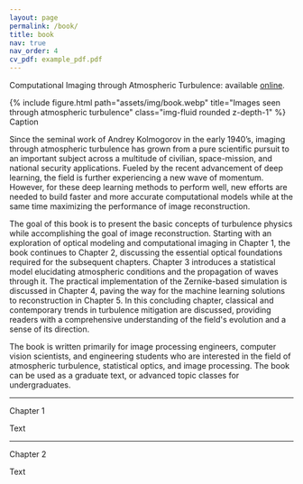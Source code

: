 ```yaml
---
layout: page
permalink: /book/
title: book
nav: true
nav_order: 4
cv_pdf: example_pdf.pdf
---
```

Computational Imaging through Atmospheric Turbulence: available [online](https://www.barnesandnoble.com/w/computational-imaging-through-atmospheric-turbulence-stanley-h-chan/1143986968).

<div class="float-right">
    {% include figure.html path="assets/img/book.webp" title="Images seen through atmospheric turbulence" class="img-fluid rounded z-depth-1" %}
</div>
<div class="caption">
    Caption
</div>

Since the seminal work of Andrey Kolmogorov in the early 1940’s, imaging through atmospheric turbulence has grown from a pure scientific pursuit to an important subject across a multitude of civilian, space-mission, and national security applications. Fueled by the recent advancement of deep learning, the field is further experiencing a new wave of momentum. However, for these deep learning methods to perform well, new efforts are needed to build faster and more accurate computational models while at the same time maximizing the performance of image reconstruction.


The goal of this book is to present the basic concepts of turbulence physics while accomplishing the goal of image reconstruction. Starting with an exploration of optical modeling and computational imaging in Chapter 1, the book continues to Chapter 2, discussing the essential optical foundations required for the subsequent chapters. Chapter 3 introduces a statistical model elucidating atmospheric conditions and the propagation of waves through it. The practical implementation of the Zernike-based simulation is discussed in Chapter 4, paving the way for the machine learning solutions to reconstruction in Chapter 5. In this concluding chapter, classical and contemporary trends in turbulence mitigation are discussed, providing readers with a comprehensive understanding of the field's evolution and a sense of its direction.


The book is written primarily for image processing engineers, computer vision scientists, and engineering students who are interested in the field of atmospheric turbulence, statistical optics, and image processing. The book can be used as a graduate text, or advanced topic classes for undergraduates.

---
Chapter 1

Text

---
Chapter 2

Text
